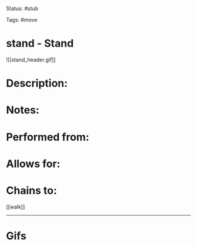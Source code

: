 Status: #stub

Tags: #move

# stand - Stand
![[stand_header.gif]]
# Description:


# Notes:


# Performed from:


# Allows for:


# Chains to:
[[walk]]

___
# Gifs
